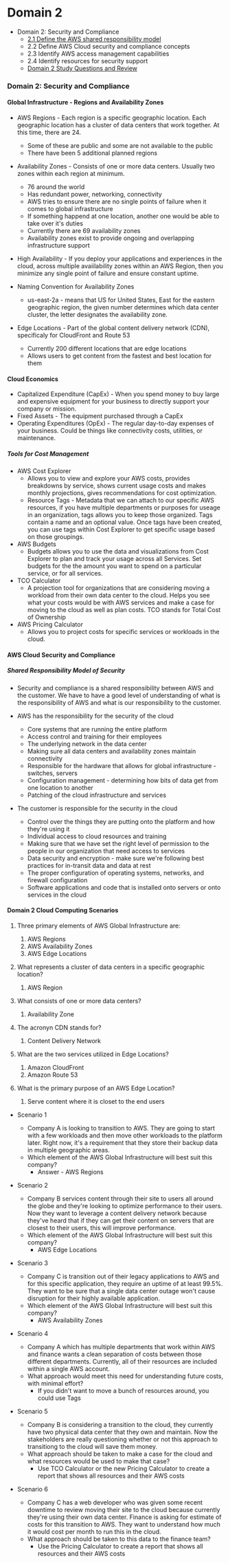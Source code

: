 # Domain 2

* Domain 2: Security and Compliance
  * [2.1 Define the AWS shared responsibility model](https://github.com/rhysma/AWSResources/blob/master/cp_domain2.md#global-infrastructure---regions-and-availability-zones)
  * 2.2 Define AWS Cloud security and compliance concepts
  * 2.3 Identify AWS access management capabilities
  * 2.4 Identify resources for security support
  * [Domain 2 Study Questions and Review ](https://github.com/rhysma/AWSResources/blob/master/cp_domain2.md#domain-2-cloud-computing-scenarios)

### Domain 2: Security and Compliance

#### Global Infrastructure - Regions and Availability Zones
* AWS Regions - Each region is a specific geographic location. Each geographic location has a cluster of data centers that work together. At this time, there are 24.
   * Some of these are public and some are not available to the public
   * There have been 5 additional planned regions
   
* Availability Zones - Consists of one or more data centers. Usually two zones within each region at minimum.
   * 76 around the world
   * Has redundant power, networking, connectivity
   * AWS tries to ensure there are no single points of failure when it comes to global infrastructure
   * If something happend at one location, another one would be able to take over it's duties
   * Currently there are 69 availability zones 
   * Availability zones exist to provide ongoing and overlapping infrastructure support
   
 * High Availability - If you deploy your applications and experiences in the cloud, across multiple avaiilability zones within an AWS Region, then you minimize any single point of failure and ensure constant uptime. 
 
 * Naming Convention for Availability Zones
    * us-east-2a - means that US for United States, East for the eastern geographic region, the given number determines which data center cluster, the letter designates the availability zone.
    
* Edge Locations - Part of the global content delivery network (CDN), specificaly for CloudFront and Route 53
   * Currently 200 different locations that are edge locations
   * Allows users to get content from the fastest and best location for them
   

#### Cloud Economics 

* Capitalized Expenditure (CapEx) - When you spend money to buy large and expensive equipment for your business to directly support your company or mission. 
* Fixed Assets - The equipment purchased through a CapEx
* Operating Expenditures (OpEx) - The regular day-to-day expenses of your business. Could be things like connectivity costs, utilities, or maintenance. 

##### Tools for Cost Management

* AWS Cost Explorer
  * Allows you to view and explore your AWS costs, provides breakdowns by service, shows current usage costs and makes monthly projections, gives recommendations for cost optimization. 
  * Resource Tags - Metadata that we can attach to our specific AWS resources, if you have multiple departments or purposes for useage in an organization, tags allows you to keep those organized. Tags contain a name and an optional value. Once tags have been created, you can use tags within Cost Explorer to get specific usage based on those groupings. 
* AWS Budgets 
   * Budgets allows you to use the data and visualizations from Cost Explorer to plan and track your usage across all Services. Set budgets for the the amount you want to spend on a particular service, or for all services. 
* TCO Calculator
   * A projection tool for organizations that are considering moving a workload from their own data center to the cloud. Helps you see what your costs would be with AWS services and make a case for moving to the cloud as well as plan costs. TCO stands for Total Cost of Ownership
* AWS Pricing Calculator
   * Allows you to project costs for specific services or workloads in the cloud. 

#### AWS Cloud Security and Compliance 

##### Shared Responsibility Model of Security
* Security and compliance is a shared responsibility between AWS and the customer. We have to have a good level of understanding of what is the responsibility of AWS and what is our responsibility to the customer. 

* AWS has the responsibility for the security of the cloud 
   * Core systems that are running the entire platform
   * Access control and training for their employees
   * The underlying network in the data center
   * Making sure all data centers and availability zones maintain connectivity
   * Responsible for the hardware that allows for global infrastructure - switches, servers
   * Configuration management - determining how bits of data get from one location to another
   * Patching of the cloud infrastructure and services
   
* The customer is responsible for the security in the cloud
   * Control over the things they are putting onto the platform and how they're using it
   * Individual access to cloud resources and training
   * Making sure that we have set the right level of permission to the people in our organization that need access to services
   * Data security and encryption - make sure we're following best practices for in-transit data and data at rest
   * The proper configuration of operating systems, networks, and firewall configuration
   * Software applications and code that is installed onto servers or onto services in the cloud
   
#### Domain 2 Cloud Computing Scenarios

1. Three primary elements of AWS Global Infrastructure are:
   1. AWS Regions
   1. AWS Availability Zones
   1. AWS Edge Locations
  
1. What represents a cluster of data centers in a specific geographic location?
   1. AWS Region
 
1. What consists of one or more data centers?
   1. Availability Zone
  
1. The acronyn CDN stands for? 
   1. Content Delivery Network
  
1. What are the two services utilized in Edge Locations?
   1. Amazon CloudFront
   1. Amazon Route 53
  
1. What is the primary purpose of an AWS Edge Location?
   1. Serve content where it is closet to the end users

* Scenario 1
   * Company A is looking to transition to AWS. They are going to start with a few workloads and then move other workloads to the platform later. Right now, it's a requirement that they store their backup data in multiple geographic areas. 
   * Which element of the AWS Global Infrastructure will best suit this company?
      * Answer - AWS Regions
   
* Scenario 2
   * Company B services content through their site to users all around the globe and they're looking to optimize performance to their users. Now they want to leverage a content delivery network because they've heard that if they can get their content on servers that are closest to their users, this will improve performance. 
   * Which element of the AWS Global Infrastructure will best suit this company?
      * AWS Edge Locations 
   
* Scenario 3
   * Company C is transition out of their legacy applications to AWS and for this specific application, they require an uptime of at least 99.5%. They want to be sure that a single data center outage won't cause disruption for their highly available application. 
   * Which element of the AWS Global Infrastructure will best suit this company?
      * AWS Availability Zones
      
* Scenario 4
   * Company A which has multiple departments that work within AWS and finance wants a clean separation of costs between those different departments.  Currently, all of their resources are included within a single AWS account. 
   * What approach would meet this need for understanding future costs, with minimal effort?
      * If you didn't want to move a bunch of resources around, you could use Tags
   
* Scenario 5
   * Company B is considering a transition to the cloud, they currently have two physical data center that they own and maintain.  Now the stakeholders are really questioning whether or not this approach to transitiong to the cloud will save them money. 
   * What approach should be taken to make a case for the cloud and what resources would be used to make that case?
      * Use TCO Calculator or the new Pricing Calculator to create a report that shows all resources and their AWS costs
   
* Scenario 6
  * Company C has a web developer who was given some recent downtime to review moving their site to the cloud because currently they're using their own data center.  Finance is asking for estimate of costs for this transition to AWS. They want to understand how much it would cost per month to run this in the cloud.
  * What approach should be taken to this data to the finance team? 
     * Use the Pricing Calculator to create a report that shows all resources and their AWS costs
     

